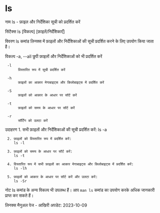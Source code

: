 # ls 

नाम
     ls - फ़ाइल और निर्देशिका सूची को प्रदर्शित करें

सिंटैक्स
     ls [विकल्प] [फ़ाइलें/निर्देशिकाएँ]

विवरण
     ls कमांड लिनक्स में फ़ाइलों और निर्देशिकाओं की सूची प्रदर्शित करने के लिए उपयोग किया जाता है।

विकल्प
     -a, --all
          छुपी फ़ाइलों और निर्देशिकाओं को भी प्रदर्शित करें

     -l
          विस्तारित रूप में सूची प्रदर्शित करें

     -h
          फ़ाइलों का आकार मेगाबाइट्स और किलोबाइट्स में प्रदर्शित करें

     -S
          फ़ाइलों को आकार के आधार पर सॉर्ट करें

     -t
          फ़ाइलों को समय के आधार पर सॉर्ट करें

     -r
          सॉर्टिंग को उलटा करें

उदाहरण
     1. सभी फ़ाइलों और निर्देशिकाओं की सूची प्रदर्शित करें:
        ls -a

     2. फ़ाइलों को विस्तारित रूप में प्रदर्शित करें:
        ls -l

     3. फ़ाइलों को समय के आधार पर सॉर्ट करें:
        ls -t

     4. विस्तारित रूप में सभी फ़ाइलों का आकार मेगाबाइट्स और किलोबाइट्स में प्रदर्शित करें:
        ls -lh

     5. फ़ाइलों को आकार के आधार पर सॉर्ट करें और उलटा करें:
        ls -Sr

नोट
     ls कमांड के अन्य विकल्प भी उपलब्ध हैं। आप `man ls` कमांड का उपयोग करके अधिक जानकारी प्राप्त कर सकते हैं।

लिनक्स मैनुअल पेज - आखिरी अपडेट: 2023-10-09
